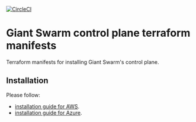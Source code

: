 [![CircleCI](https://circleci.com/gh/giantswarm/giantnetes-terraform.svg?style=shield)](https://circleci.com/gh/giantswarm/giantnetes-terraform)

# Giant Swarm control plane terraform manifests

Terraform manifests for installing Giant Swarm's control plane.

## Installation

Please follow:
- [installation guide for AWS](docs/installation-guide-aws.md).
- [installation guide for Azure](docs/installation-guide-azure.md).
